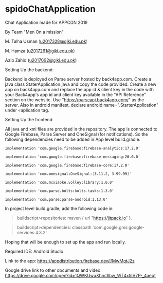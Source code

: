 # spidoChatApplication
Chat Application made for APPCON 2019

By Team "Men On a mission"

M. Talha Usman (u2017328@giki.edu.pk)

M. Hamza (u2017261@giki.edu.pk)

Azib Zahid (u2017092@giki.edu.pk)

Setting Up the backend:

Backend is deployed on Parse server hosted by back4app.com. Create a java class StaterApplication.java and copy the code provided. Create a new app on back4app.com and replace the app id & client key in the code with your Back4app's app id and client key available in the "API Reference" section on the website. Use "https://parseapi.back4app.com/" as the server. Also in android manifest, declare android:name=".StarterApplication" under <aplication tag.

Setting Up the frontend:

All java and xml files are provided in the repository. The app is connected to Google Firebase, Parse Server and OneSignal (for notifications). So the following dependencies need to be added in App level build.gradle:

    implementation 'com.google.firebase:firebase-analytics:17.2.0'
    
    implementation 'com.google.firebase:firebase-messaging:20.0.0'
    
    implementation 'com.google.firebase:firebase-core:17.2.0'
    
    implementation 'com.onesignal:OneSignal:[3.11.2, 3.99.99]'
    
    implementation 'com.mcxiaoke.volley:library:1.0.0'
    
    implementation 'com.parse.bolts:bolts-tasks:1.3.0'
    
    implementation 'com.parse:parse-android:1.13.0'
    

In project level build.gradle, add the following code in 

>buildscript>repositories: maven { url "https://jitpack.io" }.

>buildscript>dependencies: classpath 'com.google.gms:google-services:4.3.2'

Hoping that will be enough to set up the app and run locally.

Required IDE:
Android Studio

Link to the app:
https://appdistribution.firebase.dev/i/MwMqtJ2z

Google drive link to other documents and video:
https://drive.google.com/open?id=1QWKUwuXhnc1lbw_WT4xtiIV7P-_4aeqt
